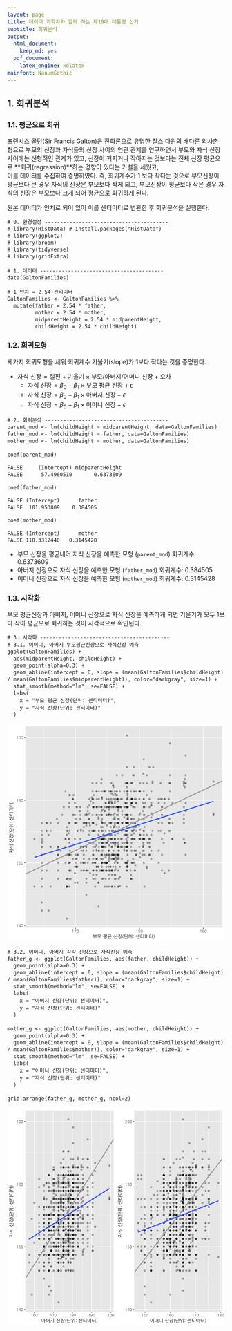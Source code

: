 ```yaml
---
layout: page
title: 데이터 과학자와 함께 하는 제19대 대통령 선거
subtitle: 회귀분석
output:
  html_document: 
    keep_md: yes
  pdf_document:
    latex_engine: xelatex
mainfont: NanumGothic
---
```




## 1. 회귀분석

### 1.1. 평균으로 회귀

프랜시스 골턴(Sir Francis Galton)은 진화론으로 유명한 찰스 다윈의 배다른 외사촌 형으로 
부모의 신장과 자식들의 신장 사이의 연관 관계를 연구하면서
부모와 자식 신장 사이에는 선형적인 관계가 있고, 
신장이 커지거나 작아지는 것보다는 전체 신장 평균으로 
**회귀(regression)**하는 경향이 있다는 가설을 세웠고,  
이를 데이터를 수집하여 증명하였다. 즉, 회귀계수가 1 보다 작다는 것으로 
부모신장이 평균보다 큰 경우 자식의 신장은 부모보다 작게 되고, 
부모신장이 평균보다 작은 경우 자식의 신장은 부모보다 크게 되어 평균으로 회귀하게 된다.

원본 데이터가 인치로 되어 있어 이를 센티미터로 변환한 후 회귀분석을 실행한다.


~~~{.r}
# 0. 환경설정 ----------------------------------------
# library(HistData) # install.packages("HistData")
# library(ggplot2)
# library(broom)
# library(tidyverse)
# library(gridExtra)

# 1. 데이터 ----------------------------------------
data(GaltonFamilies)

# 1 인치 = 2.54 센티미터
GaltonFamilies <- GaltonFamilies %>% 
  mutate(father = 2.54 * father,
         mother = 2.54 * mother,
         midparentHeight = 2.54 * midparentHeight,
         childHeight = 2.54 * childHeight)
~~~

### 1.2. 회귀모형

세가지 회귀모형을 세워 회귀계수 기울기(slope)가 1보다 작다는 것을 증명한다.

- $\text{자식 신장} = \text{절편} + \text{기울기} \times \text{부모/아버지/어머니 신장} + \text{오차}$
    - $\text{자식 신장} = \beta_0 + \beta_1 \times \text{부모 평균 신장} + \epsilon$
    - $\text{자식 신장} = \beta_0 + \beta_1 \times \text{아버지 신장} + \epsilon$
    - $\text{자식 신장} = \beta_0 + \beta_1 \times \text{어머니 신장} + \epsilon$


~~~{.r}
# 2. 회귀분석 ----------------------------------------
parent_mod <- lm(childHeight ~ midparentHeight, data=GaltonFamilies)
father_mod <- lm(childHeight ~ father, data=GaltonFamilies)
mother_mod <- lm(childHeight ~ mother, data=GaltonFamilies)

coef(parent_mod)
~~~



~~~{.output}
FALSE     (Intercept) midparentHeight 
FALSE      57.4960510       0.6373609

~~~



~~~{.r}
coef(father_mod)
~~~



~~~{.output}
FALSE (Intercept)      father 
FALSE  101.953809    0.384505

~~~



~~~{.r}
coef(mother_mod)
~~~



~~~{.output}
FALSE (Intercept)      mother 
FALSE 118.3312440   0.3145428

~~~

- 부모 신장을 평균내어 자식 신장을 예측한 모형 (`parent_mod`) 회귀계수: 0.6373609
- 아버지 신장으로 자식 신장을 예측한 모형 (`father_mod`) 회귀계수: 0.384505
- 어머니 신장으로 자식 신장을 예측한 모형 (`mother_mod`) 회귀계수: 0.3145428


### 1.3. 시각화

부모 평균신장과 아버지, 어머니 신장으로 자식 신장을 예측하게 되면 기울기가 모두 1보다 작아 
평균으로 회귀하는 것이 시각적으로 확인된다.


~~~{.r}
# 3. 시각화 ------------------------------------------ 
# 3.1. 어머니, 아버지 부모평균신장으로 자식신장 예측
ggplot(GaltonFamilies) +
  aes(midparentHeight, childHeight) +
  geom_point(alpha=0.3) +
  geom_abline(intercept = 0, slope = (mean(GaltonFamilies$childHeight) / mean(GaltonFamilies$midparentHeight)), color="darkgray", size=1) +
  stat_smooth(method="lm", se=FALSE) +
  labs(
    x = "부모 평균 신장(단위: 센티미터)",
    y = "자식 신장(단위: 센티미터)"
  )
~~~

<img src="fig/regression-galton-viz-1.png" title="plot of chunk regression-galton-viz" alt="plot of chunk regression-galton-viz" style="display: block; margin: auto;" />

~~~{.r}
# 3.2. 어머니, 아버지 각각 신장으로 자식신장 예측
father_g <- ggplot(GaltonFamilies, aes(father, childHeight)) +
  geom_point(alpha=0.3) +
  geom_abline(intercept = 0, slope = (mean(GaltonFamilies$childHeight) / mean(GaltonFamilies$father)), color="darkgray", size=1) +
  stat_smooth(method="lm", se=FALSE) +
  labs(
    x = "아버지 신장(단위: 센티미터)",
    y = "자식 신장(단위: 센티미터)"
  )

mother_g <- ggplot(GaltonFamilies, aes(mother, childHeight)) +
  geom_point(alpha=0.3) +
  geom_abline(intercept = 0, slope = (mean(GaltonFamilies$childHeight) / mean(GaltonFamilies$mother)), color="darkgray", size=1) +
  stat_smooth(method="lm", se=FALSE) +
  labs(
    x = "어머니 신장(단위: 센티미터)",
    y = "자식 신장(단위: 센티미터)"
  )

grid.arrange(father_g, mother_g, ncol=2)
~~~

<img src="fig/regression-galton-viz-2.png" title="plot of chunk regression-galton-viz" alt="plot of chunk regression-galton-viz" style="display: block; margin: auto;" />


